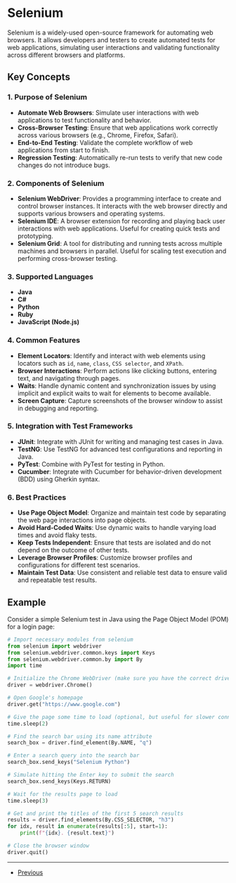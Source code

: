# Selenium

Selenium is a widely-used open-source framework for automating web browsers. It allows developers and testers to create automated tests for web applications, simulating user interactions and validating functionality across different browsers and platforms.

## Key Concepts

### 1. Purpose of Selenium

- **Automate Web Browsers**: Simulate user interactions with web applications to test functionality and behavior.
- **Cross-Browser Testing**: Ensure that web applications work correctly across various browsers (e.g., Chrome, Firefox, Safari).
- **End-to-End Testing**: Validate the complete workflow of web applications from start to finish.
- **Regression Testing**: Automatically re-run tests to verify that new code changes do not introduce bugs.

### 2. Components of Selenium

- **Selenium WebDriver**: Provides a programming interface to create and control browser instances. It interacts with the web browser directly and supports various browsers and operating systems.
- **Selenium IDE**: A browser extension for recording and playing back user interactions with web applications. Useful for creating quick tests and prototyping.
- **Selenium Grid**: A tool for distributing and running tests across multiple machines and browsers in parallel. Useful for scaling test execution and performing cross-browser testing.

### 3. Supported Languages

- **Java**
- **C#**
- **Python**
- **Ruby**
- **JavaScript (Node.js)**

### 4. Common Features

- **Element Locators**: Identify and interact with web elements using locators such as `id`, `name`, `class`, `CSS selector`, and `XPath`.
- **Browser Interactions**: Perform actions like clicking buttons, entering text, and navigating through pages.
- **Waits**: Handle dynamic content and synchronization issues by using implicit and explicit waits to wait for elements to become available.
- **Screen Capture**: Capture screenshots of the browser window to assist in debugging and reporting.

### 5. Integration with Test Frameworks

- **JUnit**: Integrate with JUnit for writing and managing test cases in Java.
- **TestNG**: Use TestNG for advanced test configurations and reporting in Java.
- **PyTest**: Combine with PyTest for testing in Python.
- **Cucumber**: Integrate with Cucumber for behavior-driven development (BDD) using Gherkin syntax.

### 6. Best Practices

- **Use Page Object Model**: Organize and maintain test code by separating the web page interactions into page objects.
- **Avoid Hard-Coded Waits**: Use dynamic waits to handle varying load times and avoid flaky tests.
- **Keep Tests Independent**: Ensure that tests are isolated and do not depend on the outcome of other tests.
- **Leverage Browser Profiles**: Customize browser profiles and configurations for different test scenarios.
- **Maintain Test Data**: Use consistent and reliable test data to ensure valid and repeatable test results.

## Example

Consider a simple Selenium test in Java using the Page Object Model (POM) for a login page:

```python
# Import necessary modules from selenium
from selenium import webdriver
from selenium.webdriver.common.keys import Keys
from selenium.webdriver.common.by import By
import time

# Initialize the Chrome WebDriver (make sure you have the correct driver installed)
driver = webdriver.Chrome()

# Open Google's homepage
driver.get("https://www.google.com")

# Give the page some time to load (optional, but useful for slower connections)
time.sleep(2)

# Find the search bar using its name attribute
search_box = driver.find_element(By.NAME, "q")

# Enter a search query into the search bar
search_box.send_keys("Selenium Python")

# Simulate hitting the Enter key to submit the search
search_box.send_keys(Keys.RETURN)

# Wait for the results page to load
time.sleep(3)

# Get and print the titles of the first 5 search results
results = driver.find_elements(By.CSS_SELECTOR, "h3")
for idx, result in enumerate(results[:5], start=1):
    print(f"{idx}. {result.text}")

# Close the browser window
driver.quit()
```

---

- [Previous](./6.py-test.md)

